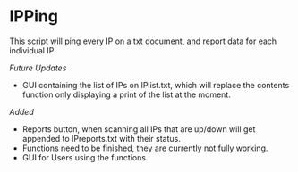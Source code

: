 # IPPing
This script will ping every IP on a txt document, and report data for each individual IP.

*Future Updates*

- GUI containing the list of IPs on IPlist.txt, which will replace the contents function only displaying a print of the list at the moment.

*Added*

- Reports button, when scanning all IPs that are up/down will get appended to IPreports.txt with their status.
- Functions need to be finished, they are currently not fully working.
- GUI for Users using the functions.
